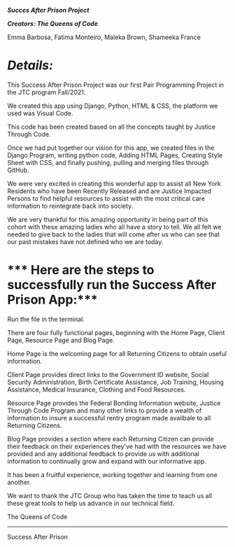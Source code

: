 ***Succes After Prison Project***

***Creators: The Queens of Code***

Emma Barbosa, Fatima Monteiro, Maleka Brown, Shameeka France
#
# ***Details:***

This Success After Prison Project was our first Pair Programming Project in the JTC program Fall/2021.

We created this app using Django, Python, HTML & CSS, the platform we used was Visual Code.

This code has been created based on all the concepts taught by Justice Through Code.

Once we had put together our vision for this app,  we created files in the Django Program, writing python code, Adding HTML Pages, Creating Style Sheet with CSS, and finally pushing, pulling and merging files through GitHub.

We were very excited in creating this wonderful app to assist all New York Residents who have been Recently Released and are Justice Impacted Persons to find helpful resources to assist with the most critical care information to reintegrate back into society.

We are very thankful for this amazing opportunity in being part of this cohort with these amazing ladies who all have a story to tell. We all felt we needed to give back to the ladies that will come after us who can see that our past mistakes have not defined who we are today.

# *** Here are the steps to successfully run the Success After Prison App:***
Run the file in the terminal.

There are four fully functional pages, beginning with the Home Page, Client Page, Resource Page and Blog Page.

Home Page is the welcoming page for all Returning Citizens to obtain useful information.

Client Page provides direct links to the Government ID website, Social Security Administration, Birth Certificate Assistance, Job Training, Housing Assistance, Medical Insurance, Clothing and Food Resources.

Resource Page provides the Federal Bonding Information website, Justice Through Code Program and many other links to provide a wealth of information to insure a successful rentry program made availbale to all Returning Citizens.

Blog Page provides a section where each Returning Citizen can provide their feedback on their experiences they've had with the resources we have provided and any additional feedback to provide us with additional information to continually grow and expand with our informative app.

It has been a fruitful experience, working together and learning from one another. 

We want to thank the JTC Group who has taken the time to teach us all these great tools to help us advance in our technical field.

The Queens of Code
__________________________________________



 Success After Prison
